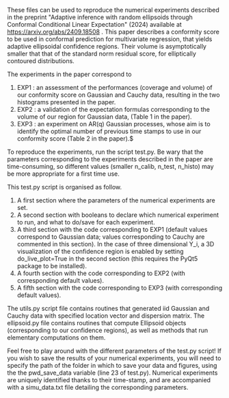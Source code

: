 These files can be used to reproduce the numerical experiments described in the preprint "Adaptive inference with random ellipsoids through Conformal Conditional Linear Expectation" (2024) available at https://arxiv.org/abs/2409.18508 .
This paper describes a conformity score to be used in conformal prediction for multivariate regression, that yields adaptive ellipsoidal confidence regions. Their volume is asymptotically smaller that that of the standard norm residual score, for elliptically contoured distributions.

The experiments in the paper correspond to
1) EXP1 : an assessment of the performances (coverage and volume) of our conformity score on Gaussian and Cauchy data, resulting in the two histograms presented in the paper.
2) EXP2 : a validation of the expectation formulas corresponding to the volume of our region for Gaussian data, (Table 1 in the paper).
3) EXP3 : an experiment on AR(q) Gaussian processes, whose aim is to identify the optimal number of previous time stamps to use in our conformity score (Table 2 in the paper).$

To reproduce the experiments, run the script test.py. 
Be wary that the parameters corresponding to the experiments described in the paper are time-consuming, so different values (smaller n_calib, n_test, n_histo) may be more appropriate for a first time use.

This test.py script is organised as follow.
1) A first section where the parameters of the numerical experiments are set.
2) A second section with booleans to declare which numerical experiment to run, and what to do/save for each experiment.
3) A third section with the code corresponding to EXP1 (default values correspond to Gaussian data; values corresponding to Cauchy are commented in this section). In the case of three dimensional Y_i, a 3D visualization of the confidence region is enabled by setting do_live_plot=True in the second section (this requires the PyQt5 package to be installed).
4) A fourth section with the code corresponding to EXP2 (with corresponding default values).
5) A fifth section with the code corresponding to EXP3 (with corresponding default values).

The utils.py script file contains routines that generated iid Gaussian and Cauchy data with specified location vector and dispersion matrix.
The ellipsoid.py file contains routines that compute Ellipsoid objects (corresponding to our confidence regions), as well as methods that run elementary computations on them.

Feel free to play around with the different parameters of the test.py script!
If you wish to save the results of your numerical experiments, you will need to specify the path of the folder in which to save your data and figures, using the the pwd_save_data variable (line 23 of test.py). Numerical experiments are uniquely identified thanks to their time-stamp, and are accompanied with a simu_data.txt file detailing the corresponding parameters.
   
